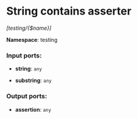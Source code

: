 # String contains asserter

_[testing/{$name}]_

__Namespace__: testing

### Input ports:

* __string__: ` any `


* __substring__: ` any `

### Output ports:

* __assertion__: ` any `

